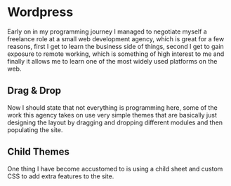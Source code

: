 # Wordpress

Early on in my programming journey I managed to negotiate myself a freelance role at a small web development agency, which is great for a few reasons, first I get to learn the business side of things, second I get to gain exposure to remote working, which is something of high interest to me and finally it allows me to learn one of the most widely used platforms on the web.

## Drag & Drop

Now I should state that not everything is programming here, some of the work this agency takes on use very simple themes that are basically just designing the layout by dragging and dropping different modules and then populating the site.

## Child Themes

One thing I have become accustomed to is using a child sheet and custom CSS to add extra features to the site.
